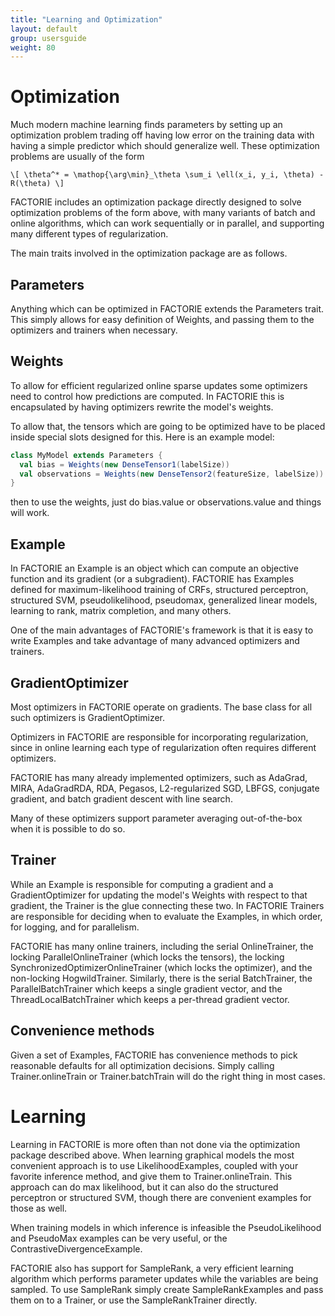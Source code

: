 ```yaml
---
title: "Learning and Optimization"
layout: default
group: usersguide
weight: 80
---
```



# Optimization

Much modern machine learning finds parameters by setting up an optimization
problem trading off having low error on the training data with having a
simple predictor which should generalize well. These optimization problems
are usually of the form

`\[ \theta^* = \mathop{\arg\min}_\theta \sum_i \ell(x_i, y_i, \theta) - R(\theta) \]`

FACTORIE includes an optimization package directly designed to solve
optimization problems of the form above, with many variants of batch and
online algorithms, which can work sequentially or in parallel, and
supporting many different types of regularization.

The main traits involved in the optimization package are as follows.

## Parameters

Anything which can be optimized in FACTORIE extends the Parameters trait.
This simply allows for easy definition of Weights, and passing them to
the optimizers and trainers when necessary.

## Weights

To allow for efficient regularized online sparse updates some optimizers
need to control how predictions are computed. In FACTORIE this is
encapsulated by having optimizers rewrite the model's weights.

To allow that, the tensors which are going to be optimized have to be
placed inside special slots designed for this. Here is an example model:

```scala
class MyModel extends Parameters {
  val bias = Weights(new DenseTensor1(labelSize))
  val observations = Weights(new DenseTensor2(featureSize, labelSize))
}
```

then to use the weights, just do bias.value or observations.value and
things will work.

## Example

In FACTORIE an Example is an object which can compute an objective function
and its gradient (or a subgradient). FACTORIE has Examples defined for
maximum-likelihood training of CRFs, structured perceptron, structured SVM,
pseudolikelihood, pseudomax, generalized linear models, learning to rank,
matrix completion, and many others.

One of the main advantages of FACTORIE's framework is that it is easy to
write Examples and take advantage of many advanced optimizers and trainers.

## GradientOptimizer

Most optimizers in FACTORIE operate on gradients. The base class for all
such optimizers is GradientOptimizer.

Optimizers in FACTORIE are responsible for incorporating regularization,
since in online learning each type of regularization often requires
different optimizers.

FACTORIE has many already implemented optimizers, such as AdaGrad, MIRA,
AdaGradRDA, RDA, Pegasos, L2-regularized SGD, LBFGS, conjugate gradient,
and batch gradient descent with line search.

Many of these optimizers support parameter averaging out-of-the-box when
it is possible to do so.

## Trainer

While an Example is responsible for computing a gradient and a
GradientOptimizer for updating the model's Weights with respect to that
gradient, the Trainer is the glue connecting these two. In FACTORIE Trainers
are responsible for deciding when to evaluate the Examples, in which order,
for logging, and for parallelism.

FACTORIE has many online trainers, including the serial OnlineTrainer, the
locking ParallelOnlineTrainer (which locks the tensors), the locking
SynchronizedOptimizerOnlineTrainer (which locks the optimizer), and the
non-locking HogwildTrainer. Similarly, there is the serial BatchTrainer,
the ParallelBatchTrainer which keeps a single gradient vector, and the
ThreadLocalBatchTrainer which keeps a per-thread gradient vector.

## Convenience methods

Given a set of Examples, FACTORIE has convenience methods to pick
reasonable defaults for all optimization decisions. Simply calling
Trainer.onlineTrain or Trainer.batchTrain will do the right thing
in most cases.

# Learning

Learning in FACTORIE is more often than not done via the optimization
package described above. When learning graphical models the most convenient
approach is to use LikelihoodExamples, coupled with your favorite inference
method, and give them to Trainer.onlineTrain. This approach can do max
likelihood, but it can also do the structured perceptron or structured SVM,
though there are convenient examples for those as well.

When training models in which inference is infeasible the PseudoLikelihood
and PseudoMax examples can be very useful, or the
ContrastiveDivergenceExample.

FACTORIE also has support for SampleRank, a very efficient learning algorithm
which performs parameter updates while the variables are being sampled. To
use SampleRank simply create SampleRankExamples and pass them on to a
Trainer, or use the SampleRankTrainer directly.


